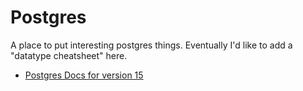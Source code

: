 # Postgres

A place to put interesting postgres things.
Eventually I'd like to add a "datatype cheatsheet" here.

  * [Postgres Docs for version 15](https://www.postgresql.org/docs/15/index.html)
